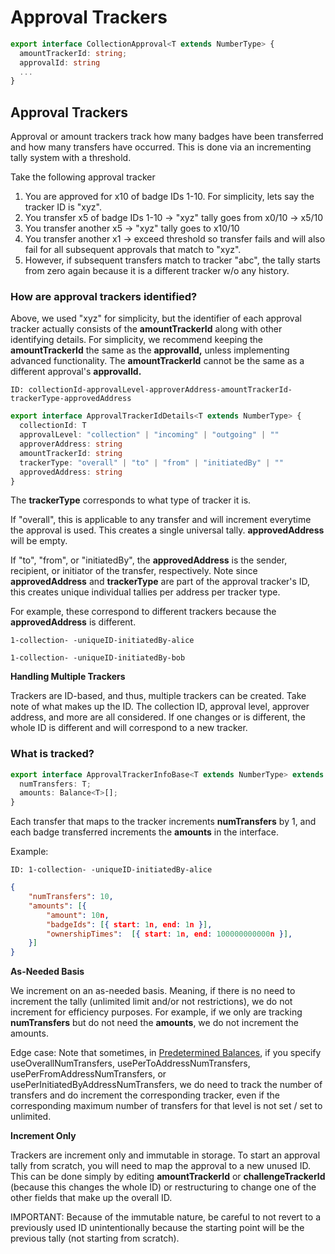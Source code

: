 # Approval Trackers

```typescript
export interface CollectionApproval<T extends NumberType> {
  amountTrackerId: string;
  approvalId: string
  ...
}
```

## Approval Trackers

Approval or amount trackers track how many badges have been transferred and how many transfers have occurred. This is done via an incrementing tally system with a threshold.&#x20;

Take the following approval tracker

1. You are approved for x10 of badge IDs 1-10. For simplicity, lets say the tracker ID is "xyz".
2. You transfer x5 of badge IDs 1-10 -> "xyz" tally goes from x0/10 -> x5/10
3. You transfer another x5 -> "xyz" tally goes to x10/10
4. You transfer another x1 -> exceed threshold so transfer fails and will also fail for all subsequent approvals that match to "xyz".
5. However, if subsequent transfers match to tracker "abc", the tally starts from zero again because it is a different tracker w/o any history.

### **How are approval trackers identified?**

Above, we used "xyz" for simplicity, but the identifier of each approval tracker actually consists of the **amountTrackerId** along with other identifying details. For simplicity, we recommend keeping the **amountTrackerId** the same as the **approvalId,** unless implementing advanced functionality. The **amountTrackerId** cannot be the same as a different approval's **approvalId.**

```
ID: collectionId-approvalLevel-approverAddress-amountTrackerId-trackerType-approvedAddress
```

```typescript
export interface ApprovalTrackerIdDetails<T extends NumberType> {
  collectionId: T
  approvalLevel: "collection" | "incoming" | "outgoing" | ""
  approverAddress: string
  amountTrackerId: string
  trackerType: "overall" | "to" | "from" | "initiatedBy" | ""
  approvedAddress: string
}
```

The **trackerType** corresponds to what type of tracker it is.

If "overall", this is applicable to any transfer and will increment everytime the approval is used. This creates a single universal tally. **approvedAddress** will be empty.&#x20;

If "to", "from", or "initiatedBy", the **approvedAddress** is the sender, recipient, or initiator of the transfer, respectively. Note since **approvedAddress** and **trackerType** are part of the approval tracker's ID, this creates unique individual tallies per address per tracker type.

For example, these correspond to different trackers because the **approvedAddress** is different.

`1-collection- -uniqueID-initiatedBy-alice`

`1-collection- -uniqueID-initiatedBy-bob`

**Handling Multiple Trackers**

Trackers are ID-based, and thus, multiple trackers can be created. Take note of what makes up the ID. The collection ID, approval level, approver address, and more are all considered. If one changes or is different, the whole ID is different and will correspond to a new tracker.

### **What is tracked?**

```typescript
export interface ApprovalTrackerInfoBase<T extends NumberType> extends ApprovalTrackerIdDetails<T> {
  numTransfers: T;
  amounts: Balance<T>[];
}
```

Each transfer that maps to the tracker increments **numTransfers** by 1, and each badge transferred increments the **amounts** in the interface.

Example:

`ID: 1-collection- -uniqueID-initiatedBy-alice`

```json
{
    "numTransfers": 10,
    "amounts": [{ 
        "amount": 10n, 
        "badgeIds": [{ start: 1n, end: 1n }], 
        "ownershipTimes":  [{ start: 1n, end: 100000000000n }], 
    }]
}
```

**As-Needed Basis**

We increment on an as-needed basis. Meaning, if there is no need to increment the tally (unlimited limit and/or not restrictions), we do not increment for efficiency purposes. For example, if we only are tracking **numTransfers** but do not need the **amounts**, we do not increment the amounts.

Edge case: Note that sometimes, in [Predetermined Balances](approval-trackers.md#predetermined-balances), if you specify useOverallNumTransfers, usePerToAddressNumTransfers, usePerFromAddressNumTransfers, or usePerInitiatedByAddressNumTransfers, we do need to track the number of transfers and do increment the corresponding tracker, even if the corresponding maximum number of transfers for that level is not set / set to unlimited.

**Increment Only**

Trackers are increment only and immutable in storage. To start an approval tally from scratch, you will need to map the approval to a new unused ID. This can be done simply by editing **amountTrackerId** or **challengeTrackerId** (because this changes the whole ID) or restructuring to change one of the other fields that make up the overall ID.

IMPORTANT: Because of the immutable nature, be careful to not revert to a previously used ID unintentionally because the starting point will be the previous tally (not starting from scratch).
